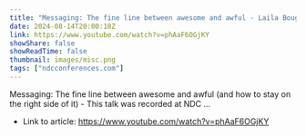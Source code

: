 ```yaml
---
title: "Messaging: The fine line between awesome and awful - Laila Bougria - NDC Oslo 2024"
date: 2024-08-14T20:00:18Z
link: https://www.youtube.com/watch?v=phAaF6OGjKY
showShare: false
showReadTime: false
thumbnail: images/misc.png
tags: ["ndcconferences.com"]
---
```

Messaging: The fine line between awesome and awful (and how to stay on the right side of it) - This talk was recorded at NDC ...

- Link to article: https://www.youtube.com/watch?v=phAaF6OGjKY
